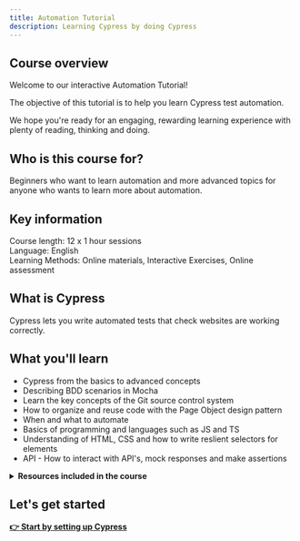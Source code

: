 ```yaml
---
title: Automation Tutorial
description: Learning Cypress by doing Cypress
---
```


## Course overview

Welcome to our interactive Automation Tutorial!

The objective of this tutorial is to help you learn Cypress test automation.

We hope you're ready for an engaging, rewarding learning experience with plenty of reading, thinking and doing.

## Who is this course for?

Beginners who want to learn automation and more advanced topics for anyone who wants to learn more about automation.

## Key information

Course length: 12 x 1 hour sessions  
Language: English  
Learning Methods: Online materials, Interactive Exercises, Online assessment

## What is Cypress

Cypress lets you write automated tests that check websites are working correctly.

## What you'll learn

- Cypress from the basics to advanced concepts
- Describing BDD scenarios in Mocha
- Learn the key concepts of the Git source control system
- How to organize and reuse code with the Page Object design pattern
- When and what to automate
- Basics of programming and languages such as JS and TS
- Understanding of HTML, CSS and how to write reslient selectors for elements
- API - How to interact with API's, mock responses and make assertions

<details><summary><b>Resources included in the course</b></summary>

- :computer: Interactive exercises to use what you have learned
- :bulb: Helpful hints
- :memo: Reminders to capture data
- :speech_balloon: Extracts from official documentation
- :book: External resources where you can learn more
- :point_right: Links to move through the tutorial
- :heavy_check_mark: Skip parts you've already done
- :sunglasses: Interesting extra info
- :thought_balloon: Questions to get you thinking
- :elephant: :cherry_blossom: :sun_with_face: :gem: :rainbow: Virtual rewards to mark your progress!

</details>

## Let's get started

__[:point_right: Start by setting up Cypress](c1/)__
